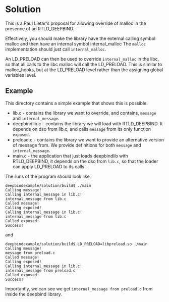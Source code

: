 # Solution

This is a Paul Lietar's proposal for allowing override of malloc in the presence of an RTLD_DEEPBIND.

Effectively, you should make the library have the external calling symbol
  malloc
and then have an internal symbol
  internal_malloc
The `malloc` implementation should just call `internal_malloc`.

An LD_PRELOAD can then be used to override `internal_malloc` in the libc, so that all calls to the libc malloc will call the LD_PRELOAD.
This is similar to malloc_hooks, but at the LD_PRELOAD level rather than the assigning global variables level.

## Example 

This directory contains a simple example that shows this is possible.

*  lib.c - contains the library we want to override, and contains, `message` and `internal_message`. 
* deepbindlib.c - contains the library we will load with RTLD_DEEPBIND. It depends on dso from lib.c, and calls `message` from its only function `exposed`.
* preload.c - contains the library we want to provide an alternative version of message from.  We provide definitions for both `message` and `internal_message`.
* main.c - the application that just loads deepbindlib with RTLD_DEEPBIND, it depends on the dso from `lib.c`, so that the loader can apply LD_PRELOAD to its calls.

The runs of the program should look like:
```
deepbindexample/solution/build$ ./main
Calling message!
Calling internal_message in lib.c!
internal_message from lib.c
Called message!
Calling exposed!
Calling internal_message in lib.c!
internal_message from lib.c
Called exposed!
Success!
```
and
```
deepbindexample/solution/build$ LD_PRELOAD=libpreload.so ./main
Calling message!
message from preload.c
Called message!
Calling exposed!
Calling internal_message in lib.c!
internal_message from preload.c
Called exposed!
Success!
```

Importantly, we can see we get `internal_message from preload.c` from inside the deepbind library. 